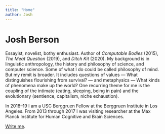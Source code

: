 ```yaml
---
title: "Home"
author: Josh
---
```


# Josh Berson

Essayist, novelist, bothy enthusiast. Author of *Computable Bodies* (2015), *The Meat Question* (2019), and *Ditch Kit* (2020). My background is in linguistic anthropology, the history and philosophy of science, and computer science. Some of what I do could be called philosophy of mind. But my remit is broader. It includes questions of values — What distinguishes flourishing from survival? — and metaphysics — What kinds of phenomena make up the world? One recurring theme for me is the coupling of the intimate (eating, sleeping, being in pain) and the evolutionary (sentience, capitalism, niche exhaustion).

In 2018–19 I am a USC Berggruen Fellow at the Berggruen Institute in Los Angeles. From 2013 through 2017 I was visiting researcher at the Max Planck Institute for Human Cognitive and Brain Sciences.

[Write me](mailto:josh@joshberson.net).
